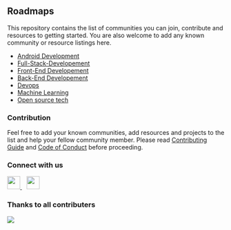 

## Roadmaps 

This repository contains the list of communities you can join, contribute and resources to getting started. You are also welcome to add any known community or resource listings here.


- [Android Development](https://github.com/DIEMS-HUB/Roadmaps/tree/main/Mobile-Development/Android_Development)
- [Full-Stack-Developement](https://github.com/DIEMS-HUB/Roadmaps/tree/main/FullStack-Web-Development)
- [Front-End Developement](https://github.com/DIEMS-HUB/Roadmaps/tree/main/FullStack-Web-Development/Frontend-Development)
- [Back-End Developement](https://github.com/DIEMS-HUB/Roadmaps/tree/main/FullStack-Web-Development/Backend_Development)
- [Devops](https://github.com/DIEMS-HUB/Roadmaps/tree/main/DevOps) 
- [Machine Learning](https://github.com/DIEMS-HUB/Roadmaps/tree/main/Machine_Learning) 
- [Open source tech](https://github.com/DIEMS-HUB/Roadmaps/tree/main/Open-Source_Tech)


### Contribution 

 Feel free to add your known communities, add resources and projects to the list and help your fellow community member. Please read [Contributing Guide](https://github.com/DIEMS-HUB/Roadmaps/blob/main/contribution.md) and [Code of Conduct](https://github.com/DIEMS-HUB/Roadmaps/blob/main/Code_of_conduct.md) before proceeding.
 
 ### Connect with us
 
 <a href="https://discord.gg/S6eY8TeF">
    <img width="30px" src="https://discord.com/assets/3437c10597c1526c3dbd98c737c2bcae.svg" />
  </a>&ensp;
    <a href="https://t.me/+J001tA2sI4BiNmU1">
    <img width="30px" src="https://www.vectorlogo.zone/logos/telegram/telegram-icon.svg" />
  </a> 
 
### Thanks to all contributers
<a href = "https://github.com/DIEMS-HUB/Roadmaps/graphs/contributors">
   <img src = "https://contrib.rocks/image?repo=DIEMS-HUB/Roadmaps"/>
 </a>
